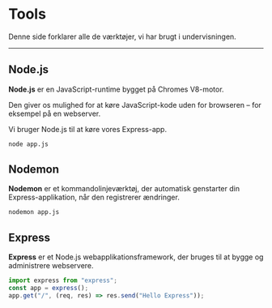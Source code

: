 # Tools

Denne side forklarer alle de værktøjer, vi har brugt i undervisningen.

---

## Node.js

**Node.js** er en JavaScript-runtime bygget på Chromes V8-motor.

Den giver os mulighed for at køre JavaScript-kode uden for browseren – for eksempel på en webserver.

Vi bruger Node.js til at køre vores Express-app.

```bash
node app.js
```

## Nodemon

**Nodemon** er et kommandolinjeværktøj, der automatisk genstarter din Express-applikation, når den registrerer ændringer.

```bash
nodemon app.js
```
## Express

**Express** er et Node.js webapplikationsframework, der bruges til at bygge og administrere webservere.

```javascript
import express from "express";
const app = express();
app.get("/", (req, res) => res.send("Hello Express"));
```